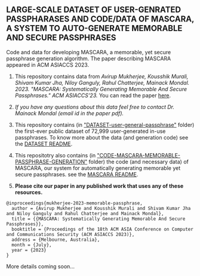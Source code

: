 ## LARGE-SCALE DATASET OF USER-GENRATED PASSPHARASES AND CODE/DATA OF MASCARA, A SYSTEM TO AUTO-GENERATE MEMORABLE AND SECURE PASSPHRASES

Code and data for developing MASCARA, a memorable, yet secure passphrase generation algorithm. The paper describing MASCARA appeared in ACM ASIACCS 2023.

1. This repository contains data from *Avirup Mukherjee, Kousshik Murali, Shivam Kumar Jha, Niloy Ganguly, Rahul Chatterjee, Mainack Mondal. 2023. "MASCARA: Systematically Generating Memorable And Secure Passphrases." ACM ASIACCS'23.* 
You can read the paper [here](https://cse.iitkgp.ac.in/~mainack/publications/mascara-2023-asiaccs.pdf).
1. *If you have any questions about this data feel free to contact Dr. Mainack Mondal (email id in the paper pdf).*
1. This repository contains (in ["DATASET-user-general-passphrase"](https://github.com/Mainack/MASCARA-passphrase-gen-code-data/tree/main/DATASET-user-generated-passphrases) folder) the first-ever public dataset of 72,999 user-generated in-use passphrases. To know more about the data (and generation code) see the [DATASET README](https://github.com/Mainack/MASCARA-passphrase-gen-code-data/blob/main/DATASET-user-generated-passphrases/README.md). 
1. This repositotry also contains (in ["CODE-MASCARA-MEMORABLE-PASSPHRASE-GENERATION"](https://github.com/Mainack/MASCARA-passphrase-gen-code-data/tree/main/CODE-MASCARA-MEMORABLE-PASSPHRASE-GENERATION) folder) the code (and necessary data) of MASCARA, our system for automatically generating memorable yet secure passphrases. see the [MASCARA README](https://github.com/Mainack/MASCARA-passphrase-gen-code-data/blob/main/CODE-MASCARA-MEMORABLE-PASSPHRASE-GENERATION/README.md). 

1. **Please cite our paper in any published work that uses any of these resources.**


~~~
@inproceedings{mukherjee-2023-memorable-passphrase,
  author = {Avirup Mukherjee and Kousshik Murali and Shivam Kumar Jha and Niloy Ganguly and Rahul Chatterjee and Mainack Mondal},
  title = {{MASCARA: Systematically Generating Memorable And Secure Passphrases}},
  booktitle = {Proceedings of the 18th ACM ASIA Conference on Computer and Communications Security (ACM ASIACCS 2023)},
  address = {Melbourne, Australia},
  month = {July},
  year = {2023}
}
~~~

More details coming soon...
